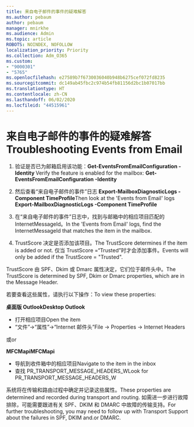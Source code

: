 ```yaml
---
title: 来自电子邮件的事件的疑难解答
ms.author: pebaum
author: pebaum
manager: mnirkhe
ms.audience: Admin
ms.topic: article
ROBOTS: NOINDEX, NOFOLLOW
localization_priority: Priority
ms.collection: Adm_O365
ms.custom:
- "9000301"
- "5765"
ms.openlocfilehash: e27589b7f6730036040b948b6275cef072fd8235
ms.sourcegitcommit: dc149ab45fbc2c974b54fb81156d2bc1b07017bb
ms.translationtype: HT
ms.contentlocale: zh-CN
ms.lasthandoff: 06/02/2020
ms.locfileid: "44515961"
---
```

# <a name="troubleshooting-events-from-email"></a><span data-ttu-id="7559a-102">来自电子邮件的事件的疑难解答</span><span class="sxs-lookup"><span data-stu-id="7559a-102">Troubleshooting Events from Email</span></span>

1. <span data-ttu-id="7559a-103">验证是否已为邮箱启用该功能：**Get-EventsFromEmailConfiguration -Identity <mailbox>**</span><span class="sxs-lookup"><span data-stu-id="7559a-103">Verify the feature is enabled for the mailbox: **Get-EventsFromEmailConfiguration -Identity <mailbox>**</span></span>

2. <span data-ttu-id="7559a-104">然后查看“来自电子邮件的事件”日志 **Export-MailboxDiagnosticLogs <mailbox> -Component TimeProfile**</span><span class="sxs-lookup"><span data-stu-id="7559a-104">Then look at the 'Events from Email' logs **Export-MailboxDiagnosticLogs <mailbox> -Component TimeProfile**</span></span>

3. <span data-ttu-id="7559a-105">在“来自电子邮件的事件”日志中，找到与邮箱中的相应项目匹配的 InternetMessageId。</span><span class="sxs-lookup"><span data-stu-id="7559a-105">In the 'Events from Email' logs, find the InternetMessageId that matches the item in the mailbox.</span></span>  

4. <span data-ttu-id="7559a-106">TrustScore 决定是否添加该项目。</span><span class="sxs-lookup"><span data-stu-id="7559a-106">The TrustScore determines if the item is added or not.</span></span> <span data-ttu-id="7559a-107">仅当 TrustScore =“Trusted”时才会添加事件。</span><span class="sxs-lookup"><span data-stu-id="7559a-107">Events will only be added if the TrustScore = "Trusted".</span></span>

<span data-ttu-id="7559a-108">TrustScore 由 SPF、Dkim 或 Dmarc 属性决定，它们位于邮件头中。</span><span class="sxs-lookup"><span data-stu-id="7559a-108">The TrustScore is determined by SPF, Dkim or Dmarc properties, which are in the Message Header.</span></span>

<span data-ttu-id="7559a-109">若要查看这些属性，请执行以下操作：</span><span class="sxs-lookup"><span data-stu-id="7559a-109">To view these properties:</span></span>

<span data-ttu-id="7559a-110">**桌面版 Outlook**</span><span class="sxs-lookup"><span data-stu-id="7559a-110">**Desktop Outlook**</span></span>

- <span data-ttu-id="7559a-111">打开相应项目</span><span class="sxs-lookup"><span data-stu-id="7559a-111">Open the item</span></span>
- <span data-ttu-id="7559a-112">“文件”->“属性”->“Internet 邮件头”</span><span class="sxs-lookup"><span data-stu-id="7559a-112">File -> Properties -> Internet Headers</span></span>

<span data-ttu-id="7559a-113">或</span><span class="sxs-lookup"><span data-stu-id="7559a-113">or</span></span>

<span data-ttu-id="7559a-114">**MFCMapi**</span><span class="sxs-lookup"><span data-stu-id="7559a-114">**MFCMapi**</span></span>

- <span data-ttu-id="7559a-115">导航到收件箱中的相应项目</span><span class="sxs-lookup"><span data-stu-id="7559a-115">Navigate to the item in the inbox</span></span>
- <span data-ttu-id="7559a-116">查找 PR_TRANSPORT_MESSAGE_HEADERS_W</span><span class="sxs-lookup"><span data-stu-id="7559a-116">Look for PR_TRANSPORT_MESSAGE_HEADERS_W</span></span>

<span data-ttu-id="7559a-117">系统将在传输和路由过程中确定并记录这些属性。</span><span class="sxs-lookup"><span data-stu-id="7559a-117">These properties are determined and recorded during transport and routing.</span></span> <span data-ttu-id="7559a-118">如需进一步进行故障排除，可能需要跟进有关 SPF、DKIM 和 DMARC 中故障的传输支持。</span><span class="sxs-lookup"><span data-stu-id="7559a-118">For further troubleshooting, you may need to follow up with Transport Support about the failures in  SPF, DKIM and.or DMARC.</span></span>
